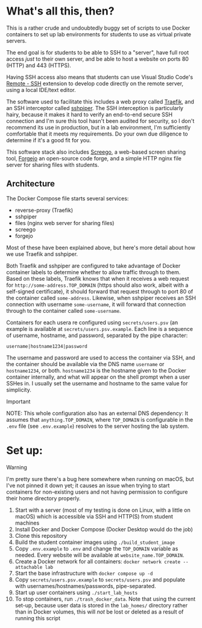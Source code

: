 # What's all this, then?

This is a rather crude and undoubtedly buggy set of scripts to use Docker containers to set up lab environments for students to use as virtual private servers.

The end goal is for students to be able to SSH to a "server", have full root access *just* to their own server, and be able to host a website on ports 80 (HTTP) and 443 (HTTPS).

Having SSH access also means that students can use Visual Studio Code's [Remote - SSH](https://marketplace.visualstudio.com/items?itemName=ms-vscode-remote.remote-ssh) extension to develop code directly on the remote server, using a local IDE/text editor.

The software used to facilitate this includes a web proxy called [Traefik](https://traefik.io/traefik/), and an SSH interceptor called [sshpiper](https://github.com/tg123/sshpiper/). The SSH interception is particularly hairy, because it makes it hard to verify an end-to-end secure SSH connection and I'm sure this tool hasn't been audited for security, so I don't recommend its use in production, but in a lab environment, I'm sufficiently comfortable that it meets my requirements. Do your own due diligence to determine if it's a good fit for you.

This software stack also includes [Screego](https://screego.net/), a web-based screen sharing tool, [Forgejo](https://forgejo.org/) an open-source code forge, and a simple HTTP nginx file server for sharing files with students.

## Architecture

The Docker Compose file starts several services:

* reverse-proxy (Traefik)
* sshpiper
* files (nginx web server for sharing files)
* screego
* forgejo

Most of these have been explained above, but here's more detail about how we use Traefik and sshpiper.

Both Traefik and sshpiper are configured to take advantage of Docker container labels to determine whether to allow traffic through to them. Based on these labels, Traefik knows that when it receives a web request for `http://some-address.TOP_DOMAIN` (https should also work, albeit with a self-signed certificate), it should forward that request through to port 80 of the container called `some-address`. Likewise, when sshpiper receives an SSH connection with username `some-username`, it will forward that connection through to the container called `some-username`.

Containers for each usera re configured using `secrets/users.psv` (an example is available at `secrets/users.psv.example`. Each line is a sequence of username, hostname, and password, separated by the pipe character:

```
username|hostname1234|password
```

The username and password are used to access the container via SSH, and the container should be available via the DNS name `username` or `hostname1234`, or both. `hostname1234` is the hostname given to the Docker container internally, and what will appear on the shell prompt when a user SSHes in. I usually set the username and hostname to the same value for simplicity.

> [!IMPORTANT]
> NOTE: This whole configuration also has an external DNS dependency: It assumes that `anything.TOP_DOMAIN`, where `TOP_DOMAIN` is configurable in the `.env` file (see `.env.example`) resolves to the server hosting the lab system.

# Set up:

> [!WARNING]
> I'm pretty sure there's a bug here somewhere when running on macOS, but I've not pinned it down yet; it causes an issue when trying to start containers for non-existing users and not having permission to configure their home directory properly.

1. Start with a server (most of my testing is done on Linux, with a little on macOS) which is accessible via SSH and HTTP(S) from student machines
2. Install Docker and Docker Compose (Docker Desktop would do the job)
3. Clone this repository
4. Build the student container images using `./build_student_image`
5. Copy `.env.example` to `.env` and change the `TOP_DOMAIN` variable as needed. Every website will be available at `website_name.TOP_DOMAIN`.
6. Create a Docker network for all containers: `docker network create --attachable lab`
7. Start the base infrastructure with `docker compose up -d`
8. Copy `secrets/users.psv.example` to `secrets/users.psv` and populate with usernames/hostnames/passwords, pipe-separated.
9. Start up user containers using `./start_lab_hosts`
10. To stop containers, run `./trash_docker_data`. Note that using the current set-up, because user data is stored in the `lab_homes/` directory rather than in Docker volumes, this will *not* be lost or deleted as a result of running this script
